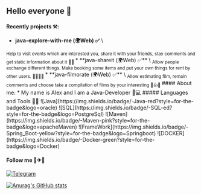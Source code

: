 ## Hello everyone 👋
#### Recently projects ⚒️:

* **java-explore-with-me (🌍Web) ✅** \
<sub>
Help to visit events which are interested you, 
share it with your friends, stay comments and get static information about it 🥂📆 
</sub>
* **java-shareit (🌍Web) ✅** \
<sub>
Allow people exchange different things. 
Make booking some items and put your own things for rent 
by other users. 🤝🏼🔄📜 
</sub>
* **java-filmorate (🌍Web) ✅** \
<sub>
Allow estimating film, remain comments and 
choose take a compilation of films by your interesting 🎦👍🍿
</sub>
#### About me:
* My name is Alex and I am a Java-Developer 🎸💻
##### Languages and Tools 👅🔧
![Java](https://img.shields.io/badge/-Java-red?style=for-the-badge&logo=oracle)
![SQL](https://img.shields.io/badge/-SQL-ed?style=for-the-badge&logo=PostgreSql)
![Maven](https://img.shields.io/badge/-Maven-pink?style=for-the-badge&logo=apacheMaven)
![FrameWork](https://img.shields.io/badge/-Spring_Boot-yellow?style=for-the-badge&logo=Springboot)
![DOCKER](https://img.shields.io/badge/-Docker-green?style=for-the-badge&logo=Docker)

#### Follow me 🚗✈🚢
[![Telegram](https://img.shields.io/badge/-Telegram-blue?style=for-the-badge&logo=telegram)](https://t.me/Alex_Alex00)

[![Anurag's GitHub stats](https://github-readme-stats.vercel.app/api?username=AlexKlinkov&show_icons=true&theme=onedark)](https://github.com/anuraghazra/github-readme-stats)

